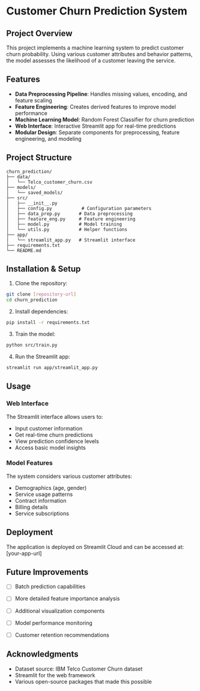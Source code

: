 # Customer Churn Prediction System

## Project Overview
This project implements a machine learning system to predict customer churn probability. Using various customer attributes and behavior patterns, the model assesses the likelihood of a customer leaving the service.

## Features
- **Data Preprocessing Pipeline**: Handles missing values, encoding, and feature scaling
- **Feature Engineering**: Creates derived features to improve model performance
- **Machine Learning Model**: Random Forest Classifier for churn prediction
- **Web Interface**: Interactive Streamlit app for real-time predictions
- **Modular Design**: Separate components for preprocessing, feature engineering, and modeling

## Project Structure
```plaintext
churn_prediction/
├── data/
│   └── Telco_customer_churn.csv
├── models/
│   └── saved_models/
├── src/
│   ├── __init__.py
│   ├── config.py           # Configuration parameters
│   ├── data_prep.py       # Data preprocessing
│   ├── feature_eng.py     # Feature engineering
│   ├── model.py           # Model training
│   └── utils.py           # Helper functions
├── app/
│   └── streamlit_app.py   # Streamlit interface
├── requirements.txt
└── README.md
```


## Installation & Setup

1. Clone the repository:
```bash
git clone [repository-url]
cd churn_prediction
```

2. Install dependencies:
```bash
pip install -r requirements.txt
```

3. Train the model:
```bash
python src/train.py
```

4. Run the Streamlit app:
```bash
streamlit run app/streamlit_app.py
```

## Usage

### Web Interface
The Streamlit interface allows users to:
- Input customer information
- Get real-time churn predictions
- View prediction confidence levels
- Access basic model insights

### Model Features
The system considers various customer attributes:
- Demographics (age, gender)
- Service usage patterns
- Contract information
- Billing details
- Service subscriptions

## Deployment
The application is deployed on Streamlit Cloud and can be accessed at: [your-app-url]

## Future Improvements
- [ ] Batch prediction capabilities
- [ ] More detailed feature importance analysis
- [ ] Additional visualization components
- [ ] Model performance monitoring
- [ ] Customer retention recommendations


## Acknowledgments
- Dataset source: IBM Telco Customer Churn dataset
- Streamlit for the web framework
- Various open-source packages that made this possible
